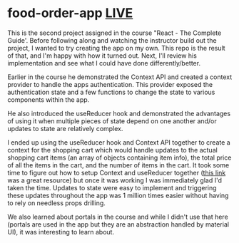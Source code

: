# food-order-app [LIVE](https://hootdunk.github.io/food-order-app/)

This is the second project assigned in the course "React - The Complete Guide'.  Before following along and watching the instructor build out the project, I wanted to try creating the app on my own.  This repo is the result of that, and I'm happy with how it turned out.  Next, I'll review his implementation and see what I could have done differently/better.

Earlier in the course he demonstrated the Context API and created a context provider to handle the apps authentication.  This provider exposed the authentication state and a few functions to change the state to various components within the app. 

He also introduced the useReducer hook and demonstrated the advantages of using it when multiple pieces of state depend on one another and/or updates to state are relatively complex.  

I ended up using the useReducer hook and Context API together to create a context for the shopping cart which would handle updates to the actual shopping cart items (an array of objects containing item info), the total price of all the items in the cart, and the number of items in the cart.  It took some time to figure out how to setup Context and useReducer together ([this link](https://kentcdodds.com/blog/how-to-use-react-context-effectively) was a great resource) but once it was working I was immediately glad I'd taken the time.  Updates to state were easy to implement and triggering these updates throughout the app was 1 million times easier without having to rely on needless props drilling. 

We also learned about portals in the course and while I didn't use that here (portals are used in the app but they are an abstraction handled by material UI), it was interesting to learn about.  
